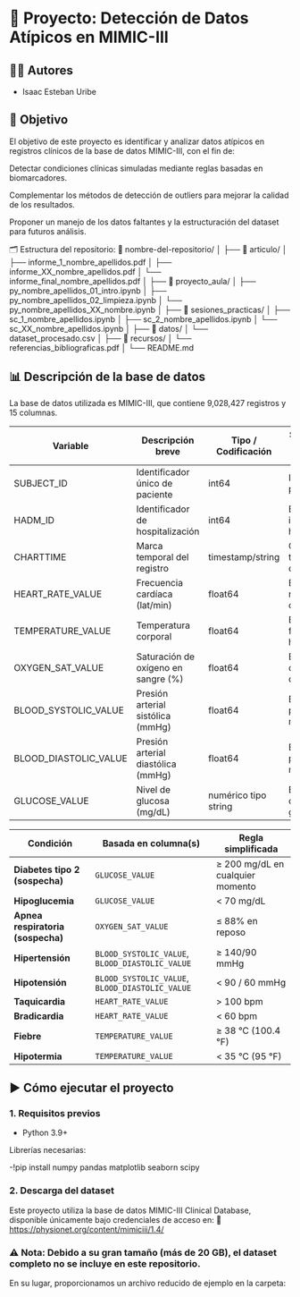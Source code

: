 # 📌 Proyecto: Detección de Datos Atípicos en MIMIC-III
## 👨‍💻 Autores

- Isaac Esteban Uribe



## 🎯 Objetivo

El objetivo de este proyecto es identificar y analizar datos atípicos en registros clínicos de la base de datos MIMIC-III, con el fin de:

Detectar condiciones clínicas simuladas mediante reglas basadas en biomarcadores.

Complementar los métodos de detección de outliers para mejorar la calidad de los resultados.

Proponer un manejo de los datos faltantes y la estructuración del dataset para futuros análisis.

🗂️ Estructura del repositorio:
📁 nombre-del-repositorio/ │
├── 📁 articulo/
│ ├── informe_1_nombre_apellidos.pdf
│ ├── informe_XX_nombre_apellidos.pdf
│ └── informe_final_nombre_apellidos.pdf
│
├── 📁 proyecto_aula/
│ ├── py_nombre_apellidos_01_intro.ipynb
│ ├── py_nombre_apellidos_02_limpieza.ipynb
│ └── py_nombre_apellidos_XX_nombre.ipynb
│
├── 📁 sesiones_practicas/
│ ├── sc_1_nombre_apellidos.ipynb
│ ├── sc_2_nombre_apellidos.ipynb
│ └── sc_XX_nombre_apellidos.ipynb
│
├── 📁 datos/
│ └── dataset_procesado.csv
│
├── 📁 recursos/
│ └── referencias_bibliograficas.pdf
│
└── README.md

## 📊 Descripción de la base de datos

La base de datos utilizada es MIMIC-III, que contiene 9,028,427 registros y 15 columnas.

| Variable              | Descripción breve                   | Tipo / Codificación  | Significado clínico principal    |
| --------------------- | ----------------------------------- | -------------------- | -------------------------------- |
| SUBJECT_ID            | Identificador único de paciente     | int64                | Identifica al paciente           |
| HADM_ID               | Identificador de hospitalización    | int64                | Episodio de ingreso hospitalario |
| CHARTTIME             | Marca temporal del registro         | timestamp/string     | Cuándo se tomó el dato           |
| HEART_RATE_VALUE      | Frecuencia cardíaca (lat/min)       | float64              | Evalúa ritmo cardíaco            |
| TEMPERATURE_VALUE     | Temperatura corporal                | float64              | Evalúa fiebre o hipotermia       |
| OXYGEN_SAT_VALUE      | Saturación de oxígeno en sangre (%) | float64              | Evalúa nivel de oxigenación      |
| BLOOD_SYSTOLIC_VALUE  | Presión arterial sistólica (mmHg)   | float64              | Evalúa presión máxima            |
| BLOOD_DIASTOLIC_VALUE | Presión arterial diastólica (mmHg)  | float64              | Evalúa presión mínima            |
| GLUCOSE_VALUE         | Nivel de glucosa (mg/dL)            | numérico tipo string | Evalúa control glucémico         |


| Condición                         | Basada en columna(s)                            | Regla simplificada               |
| --------------------------------- | ----------------------------------------------- | -------------------------------- |
| **Diabetes tipo 2 (sospecha)**    | `GLUCOSE_VALUE`                                 | ≥ 200 mg/dL en cualquier momento |
| **Hipoglucemia**                  | `GLUCOSE_VALUE`                                 | < 70 mg/dL                       |
| **Apnea respiratoria (sospecha)** | `OXYGEN_SAT_VALUE`                              | ≤ 88% en reposo                  |
| **Hipertensión**                  | `BLOOD_SYSTOLIC_VALUE`, `BLOOD_DIASTOLIC_VALUE` | ≥ 140/90 mmHg                    |
| **Hipotensión**                   | `BLOOD_SYSTOLIC_VALUE`, `BLOOD_DIASTOLIC_VALUE` | < 90 / 60 mmHg                   |
| **Taquicardia**                   | `HEART_RATE_VALUE`                              | > 100 bpm                        |
| **Bradicardia**                   | `HEART_RATE_VALUE`                              | < 60 bpm                         |
| **Fiebre**                        | `TEMPERATURE_VALUE`                             | ≥ 38 °C (100.4 °F)               |
| **Hipotermia**                    | `TEMPERATURE_VALUE`                             | < 35 °C (95 °F)                  |


## ▶️ Cómo ejecutar el proyecto
### 1. Requisitos previos

- Python 3.9+

Librerías necesarias:

-!pip install numpy pandas matplotlib seaborn scipy

### 2. Descarga del dataset

Este proyecto utiliza la base de datos MIMIC-III Clinical Database, disponible únicamente bajo credenciales de acceso en:
🔗 https://physionet.org/content/mimiciii/1.4/

### ⚠️ Nota: Debido a su gran tamaño (más de 20 GB), el dataset completo no se incluye en este repositorio.

En su lugar, proporcionamos un archivo reducido de ejemplo en la carpeta:
